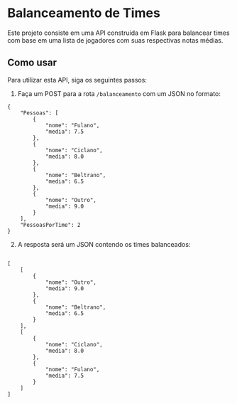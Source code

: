 # Balanceamento de Times

Este projeto consiste em uma API construída em Flask para balancear times com base em uma lista de jogadores com suas respectivas notas médias.

## Como usar

Para utilizar esta API, siga os seguintes passos:

1. Faça um POST para a rota `/balanceamento` com um JSON no formato:

```
{
    "Pessoas": [
        {
            "nome": "Fulano",
            "media": 7.5
        },
        {
            "nome": "Ciclano",
            "media": 8.0
        },
        {
            "nome": "Beltrano",
            "media": 6.5
        },
        {
            "nome": "Outro",
            "media": 9.0
        }
    ],
    "PessoasPorTime": 2
}
```

2. A resposta será um JSON contendo os times balanceados:

```

[
    [
        {
            "nome": "Outro",
            "media": 9.0
        },
        {
            "nome": "Beltrano",
            "media": 6.5
        }
    ],
    [
        {
            "nome": "Ciclano",
            "media": 8.0
        },
        {
            "nome": "Fulano",
            "media": 7.5
        }
    ]
]
```


